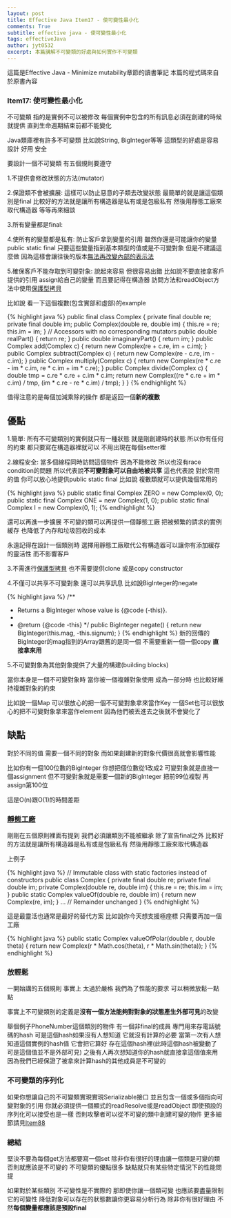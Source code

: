 ```yaml
---
layout: post
title: Effective Java Item17 - 使可變性最小化
comments: True 
subtitle: effective java - 使可變性最小化
tags: effectiveJava
author: jyt0532
excerpt: 本篇講解不可變類的好處與如何實作不可變類
---
```


這篇是Effective Java - Minimize mutability章節的讀書筆記 本篇的程式碼來自於原書內容

### Item17: 使可變性最小化

不可變類 指的是實例不可以被修改 每個實例中包含的所有訊息必須在創建的時候就提供 直到生命週期結束前都不能變化

Java類庫裡有許多不可變類 比如說String, BigInteger等等 這類型的好處是容易設計 好用 安全

要設計一個不可變類 有五個規則要遵守

1.不提供會修改狀態的方法(mutator)

2.保證類不會被擴展: 這樣可以防止惡意的子類去改變狀態 最簡單的就是讓這個類別是final 比較好的方法就是讓所有構造器是私有或是包級私有 然後用靜態工廠來取代構造器 等等再來細談

3.所有變量都是final: 

4.使所有的變量都是私有: 防止客戶拿到變量的引用 雖然你還是可能讓你的變量public static final 只要這些變量指到基本類型的值或是不可變對象 但是不建議這麼做 
因為這樣會讓往後的版本[無法再改變內部的表示法](/2018/04/22/in-public-classes-use-accessor-methods-not-public-fields/)

5.確保客戶不能存取到可變對象: 說起來容易 但很容易出錯 
比如說不要直接拿客戶提供的引用 assign給自己的變量 
而且要記得在構造器 訪問方法和readObject方法中使用[保護型拷貝](/2017/09/26/make-defensive-copies-when-needed/)

比如說 看一下這個複數(包含實部和虛部)的example

{% highlight java %}
public final class Complex {
  private final double re;
  private final double im;
  public Complex(double re, double im) {
    this.re = re;
    this.im = im;
  }
  // Accessors with no corresponding mutators
  public double realPart() { return re; }
  public double imaginaryPart() { return im; }
  public Complex add(Complex c) {
    return new Complex(re + c.re, im + c.im);
  }
  public Complex subtract(Complex c) {
    return new Complex(re - c.re, im - c.im);
  }
  public Complex multiply(Complex c) {
    return new Complex(re * c.re - im * c.im, re * c.im + im * c.re);
  }
  public Complex divide(Complex c) {
    double tmp = c.re * c.re + c.im * c.im;
    return new Complex((re * c.re + im * c.im) / tmp,
    (im * c.re - re * c.im) / tmp);
  }
}
{% endhighlight %}	

值得注意的是每個加減乘除的操作 都是返回一個**新的複數**

## 優點

1.簡單: 所有不可變類別的實例就只有一種狀態 就是剛創建時的狀態 所以你有任何的約束 都只要寫在構造器裡就可以 不用出現在每個setter裡

2.線程安全: 當多個線程同時訪問這個物件 因為不能修改 所以也沒有race condition的問題 所以代表說**不可變對象可以自由地被共享**
這也代表說 對於常用的值 你可以放心地提供public static final 比如說 複數類就可以提供幾個常用的

{% highlight java %}
public static final Complex ZERO = new Complex(0, 0);
public static final Complex ONE = new Complex(1, 0);
public static final Complex I = new Complex(0, 1);
{% endhighlight %}

還可以再進一步擴展 不可變的類可以再提供一個靜態工廠 把被頻繁的請求的實例緩存 也降低了內存和垃圾回收的成本

永遠記得在設計一個類別時 選擇用靜態工廠取代公有構造器可以讓你有添加緩存的靈活性 而不影響客戶

3.不需進行[保護型拷貝](/2017/09/26/make-defensive-copies-when-needed/) 也不需要提供clone 或是copy constructor

4.不僅可以共享不可變對象 還可以共享訊息 比如說BigInteger的negate

{% highlight java %}
/**
 * Returns a BigInteger whose value is {@code (-this)}.
 *
 * @return {@code -this}
 */
public BigInteger negate() {
    return new BigInteger(this.mag, -this.signum);
}
{% endhighlight %}
新的回傳的BigInteger的mag指到的Array跟舊的是同一個 不需要重新一個一個copy **直接拿來用**

5.不可變對象為其他對象提供了大量的構建(building blocks)

當你本身是一個不可變對象時 當你被一個複雜對象使用 成為一部分時 也比較好維持複雜對象的約束

比如說一個Map 可以很放心的把一個不可變對象拿來當作Key 一個Set也可以很放心的把不可變對象拿來當作element 因為他們被丟進去之後就不會變化了
 
## 缺點

對於不同的值 需要一個不同的對象 而如果創建新的對象代價很高就會影響性能

比如你有一個100位數的BigInteger 你想把個位數從1改成2 可變對象就是直接一個assignment 
但不可變對象就是需要一個新的BigInteger 把前99位複製 再assign第100位

這是O(n)跟O(1)的時間差距

### [靜態工廠](/2017/09/20/static-factory-method/)

剛剛在五個原則裡面有提到 我們必須讓類別不能被繼承 除了宣告final之外 比較好的方法就是讓所有構造器是私有或是包級私有 然後用靜態工廠來取代構造器

上例子

{% highlight java %}
// Immutable class with static factories instead of constructors
public class Complex {
  private final double re;
  private final double im;
  private Complex(double re, double im) {
    this.re = re;
    this.im = im;
  }
  public static Complex valueOf(double re, double im) {
    return new Complex(re, im);
  }
  ... // Remainder unchanged
}
{% endhighlight %}

這是最靈活也通常是最好的替代方案 比如說你今天想支援極座標 只需要再加一個工廠

{% highlight java %}
public static Complex valueOfPolar(double r, double theta) { 
  return new Complex(r * Math.cos(theta), r * Math.sin(theta)); 
}
{% endhighlight %}

### 放輕鬆

一開始講的五個規則 事實上 太過於嚴格 我們為了性能的要求 可以稍微放鬆一點點

事實上不可變類別的定義是**沒有一個方法能夠對對象的狀態產生外部可見**的改變

舉個例子PhoneNumber這個類別的物件 有一個非final的成員 專門用來存電話號碼的hash 可是這個hash如果沒有人想知道 它就沒有計算的必要
當第一次有人想知道這個實例的hash值 它會把它算好 存在這個hash裡(此時這個hash被變動了 可是這個值並不是外部可見) 之後有人再次想知道你的hash就直接拿這個值來用 因為我們已經保證了被拿來計算hash的其他成員是不可變的 


### 不可變類的序列化

如果你想讓自己的不可變類實現實現Serializable接口 並且包含一個或多個指向可變對象的引用 你就必須提供一個顯式的readResolve或是readObject 即使預設的序列化可以接受也是一樣
否則攻擊者可以從不可變的類中創建可變的物件 更多細節請見[Item88](/2017/10/19/write-readobject-method-defensively/)


### 總結

堅決不要為每個get方法都要寫一個set 除非你有很好的理由讓一個類是可變的類 否則就應該是不可變的 不可變類的優點很多 缺點就只有某些特定情況下的性能問提

如果對於某些類別 不可變性是不實際的 那即使你讓一個類可變 也應該要盡量限制它的可變性 降低對象可以存在的狀態數讓你更容易分析行為 除非你有很好理由 不然**每個變量都應該是預設final**


